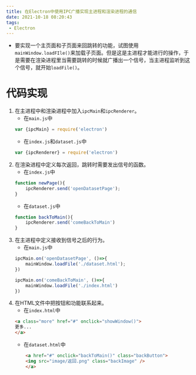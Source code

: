 ```yaml
---
title: 在Electron中使用IPC广播实现主进程和渲染进程的通信
date: 2021-10-18 08:20:43
tags:
 - Electron
---
```

- 要实现一个主页面和子页面来回跳转的功能，试图使用`mainWindow.loadFIle()`来加载子页面。但是这是主进程才能进行的操作，于是需要在渲染进程里当需要跳转的时候就广播出一个信号，当主进程监听到这个信号，就开始`loadFile()`。
# 代码实现
1. 在主进程中和渲染进程中加入`ipcMain`和`ipcRenderer`。
    - 在`main.js`中
    ```javascript
    var {ipcMain} = require('electron')
    ```
    - 在`index.js`和`dataset.js`中
    ```javascript
    var {ipcRenderer} = require('electron')
    ```
2. 在渲染进程中定义每次返回，跳转时需要发出信号的函数。
    - 在`index.js`中
    ```javascript
    function newPage(){
        ipcRenderer.send('openDatasetPage');
    }
    ```
    - 在`dataset.js`中
    ```javascript
    function backToMain(){
        ipcRenderer.send('comeBackToMain')
    }
    ```
3. 在主进程中定义接收到信号之后的行为。
    - 在`main.js`中
    ```javascript
    ipcMain.on('openDatasetPage', ()=>{
        mainWindow.loadFile('./dataset.html');
    })

    ipcMain.on('comeBackToMain', ()=>{
        mainWindow.loadFile('./index.html')
    })
    ```
4. 在HTML文件中把按钮和功能联系起来。
    - 在`index.html`中
    ```html
    <a class="more" href="#" onclick="showWindow()">
    更多...
    </a>
    ```
    - 在`dataset.html`中
    ```html
        <a href="#" onclick="backToMain()" class="backButton">
        <img src="image/返回.png" class="backImage" />
        </a>
    ```

<script src="//unpkg.com/valine/dist/Valine.min.js"></script>
<div id="vcomments"></div>
<script>
    new Valine({
        el: '#vcomments',
        appId: 'pYVxUdjGaaE4WkIo9yulsMpw-gzGzoHsz',
        appKey: 'k5IXm5eqTCqoajlqYcc8F39c'
    })
</script>